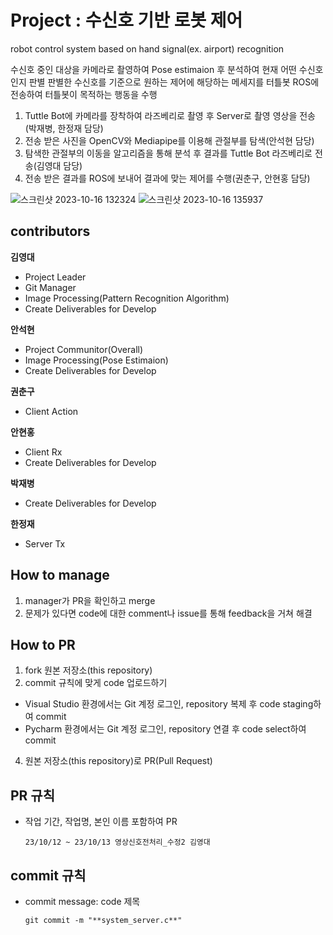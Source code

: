 # Project : 수신호 기반 로봇 제어
robot control system based on hand signal(ex. airport) recognition

수신호 중인 대상을 카메라로 촬영하여 Pose estimaion 후 분석하여 현재 어떤 수신호인지 판별
판별한 수신호를 기준으로 원하는 제어에 해당하는 메세지를 터틀봇 ROS에 전송하여 터틀봇이 목적하는 행동을 수행
1. Tuttle Bot에 카메라를 장착하여 라즈베리로 촬영 후 Server로 촬영 영상을 전송(박재병, 한정재 담당)
2. 전송 받은 사진을 OpenCV와 Mediapipe를 이용해 관절부를 탐색(안석현 담당)
3. 탐색한 관절부의 이동을 알고리즘을 통해 분석 후 결과를 Tuttle Bot 라즈베리로 전송(김영대 담당)
4. 전송 받은 결과를 ROS에 보내어 결과에 맞는 제어를 수행(권춘구, 안현홍 담당)
   
![스크린샷 2023-10-16 132324](https://github.com/Intel-Edge-AI-SW-Developers-2nd-Team-1/HandSignalRecognitionSystem/assets/45201672/3a1a08d7-071d-41fd-b6f4-3df8b84cc534)
![스크린샷 2023-10-16 135937](https://github.com/Intel-Edge-AI-SW-Developers-2nd-Team-1/HandSignalRecognitionSystem/assets/45201672/9e1cde85-2240-4769-9bc6-59493f038555)

## contributors

**김영대**
- Project Leader
- Git Manager
- Image Processing(Pattern Recognition Algorithm)
- Create Deliverables for Develop

**안석현**
- Project Communitor(Overall)
- Image Processing(Pose Estimaion)
- Create Deliverables for Develop

**권춘구**
- Client Action
  
**안현홍**
- Client Rx
- Create Deliverables for Develop

**박재병**
- Create Deliverables for Develop
  
**한정재**
- Server Tx

## How to manage
1. manager가 PR을 확인하고 merge
2. 문제가 있다면 code에 대한 comment나 issue를 통해 feedback을 거쳐 해결

## How to PR
1. fork 원본 저장소(this repository)
2. commit 규칙에 맞게 code 업로드하기
- Visual Studio 환경에서는 Git 계정 로그인, repository 복제 후 code staging하여 commit
- Pycharm 환경에서는 Git 계정 로그인, repository 연결 후 code select하여 commit
4. 원본 저장소(this repository)로 PR(Pull Request)

## PR 규칙
- 작업 기간, 작업명, 본인 이름 포함하여 PR
  ```
  23/10/12 ~ 23/10/13 영상신호전처리_수정2 김영대
  ```

## commit 규칙
- commit message: code 제목
  ```
  git commit -m "**system_server.c**"
  ```
